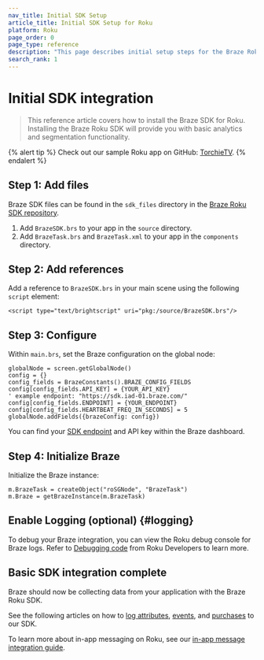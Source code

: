 ```yaml
---
nav_title: Initial SDK Setup
article_title: Initial SDK Setup for Roku
platform: Roku
page_order: 0
page_type: reference
description: "This page describes initial setup steps for the Braze Roku SDK."
search_rank: 1
---
```


# Initial SDK integration

> This reference article covers how to install the Braze SDK for Roku. Installing the Braze Roku SDK will provide you with basic analytics and segmentation functionality.

{% alert tip %}
Check out our sample Roku app on GitHub: [TorchieTV](https://github.com/braze-inc/braze-roku-sdk/tree/main/torchietv).
{% endalert %}

## Step 1: Add files

Braze SDK files can be found in the `sdk_files` directory in the [Braze Roku SDK repository][1].

1. Add `BrazeSDK.brs` to your app in the `source` directory.
2. Add `BrazeTask.brs` and `BrazeTask.xml` to your app in the `components` directory.

## Step 2: Add references

Add a reference to `BrazeSDK.brs` in your main scene using the following `script` element:

```
<script type="text/brightscript" uri="pkg:/source/BrazeSDK.brs"/>
```

## Step 3: Configure

Within `main.brs`, set the Braze configuration on the global node:

```brightscript
globalNode = screen.getGlobalNode()
config = {}
config_fields = BrazeConstants().BRAZE_CONFIG_FIELDS
config[config_fields.API_KEY] = {YOUR_API_KEY}
' example endpoint: "https://sdk.iad-01.braze.com/"
config[config_fields.ENDPOINT] = {YOUR_ENDPOINT}
config[config_fields.HEARTBEAT_FREQ_IN_SECONDS] = 5
globalNode.addFields({brazeConfig: config})
```

You can find your [SDK endpoint]({{site.baseurl}}/user_guide/administrative/access_braze/sdk_endpoints/) and API key within the Braze dashboard.

## Step 4: Initialize Braze

Initialize the Braze instance:

```brightscript
m.BrazeTask = createObject("roSGNode", "BrazeTask")
m.Braze = getBrazeInstance(m.BrazeTask)
```

## Enable Logging (optional) {#logging}

To debug your Braze integration, you can view the Roku debug console for Braze logs. Refer to [Debugging code](https://developer.roku.com/docs/developer-program/debugging/debugging-channels.md) from Roku Developers to learn more.

## Basic SDK integration complete

Braze should now be collecting data from your application with the Braze Roku SDK. 

See the following articles on how to [log attributes][2], [events][3], and [purchases][4] to our SDK.

To learn more about in-app messaging on Roku, see our [in-app message integration guide][5].


[1]: https://github.com/braze-inc/braze-roku-sdk
[2]: {{site.baseurl}}/developer_guide/platform_integration_guides/roku/analytics/setting_custom_attributes/
[3]: {{site.baseurl}}/developer_guide/platform_integration_guides/roku/analytics/logging_custom_events/
[4]: {{site.baseurl}}/developer_guide/platform_integration_guides/roku/analytics/logging_purchases/
[5]: {{site.baseurl}}/developer_guide/platform_integration_guides/roku/in-app_messaging/overview/
